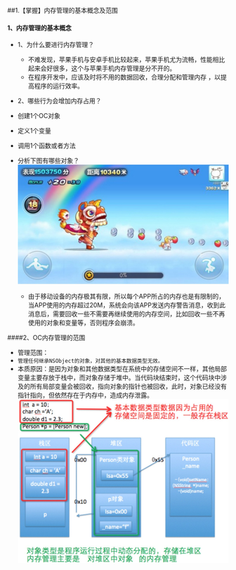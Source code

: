 ##1.【掌握】内存管理的基本概念及范围
#### 1、内存管理的基本概念
 * 1、为什么要进行内存管理？
   * 不难发现，苹果手机与安卓手机比较起来，苹果手机尤为流畅，性能相比起来会好很多，这个与苹果手机内存管理是分不开的。
   * 在程序开发中，应该及时将不用的数据回收，合理分配和管理内存 ，以提高程序的运行效率。

* 2、哪些行为会增加内存占用？
 * 创建1个OC对象
 * 定义1个变量
 * 调用1个函数或者方法

* 分析下图有哪些对象？
 ![](image1/1.1.png)
   * 由于移动设备的内存极其有限，所以每个APP所占的内存也是有限制的，当APP使用的内存超过20M，系统会向该APP发送内存警告消息，收到此消息后，需要回收一些不需要再继续使用的内存空间，比如回收一些不再使用的对象和变量等，否则程序会崩溃。

####2、OC内存管理的范围
 * 管理范围：
 * `管理任何继承NSObject的对象，对其他的基本数据类型无效。`
 * 本质原因：是因为对象和其他数据类型在系统中的存储空间不一样，其他局部变量主要存放于栈中，而对象存储于堆中。当代码块结束时，这个代码块中涉及的所有局部变量会被回收，指向对象的指针也被回收，此时，对象已经没有指针指向，但依然存在于内存中，造成内存泄露。
![](image1/1.2.png)

